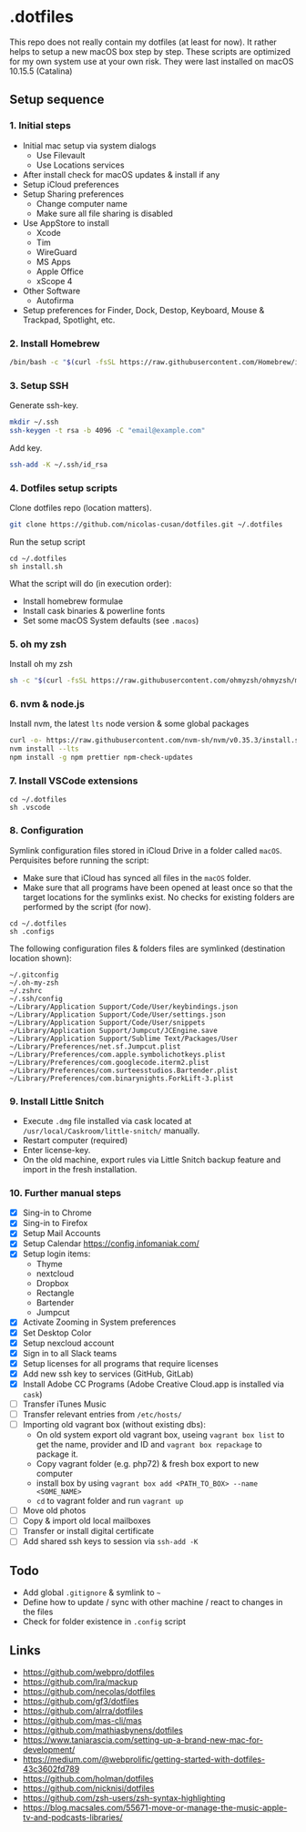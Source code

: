 # .dotfiles

This repo does not really contain my dotfiles (at least for now). It rather helps to setup a new macOS box step by step. These scripts are optimized for my own system use at your own risk. They were last installed on macOS 10.15.5 (Catalina)

## Setup sequence

### 1. Initial steps

- Initial mac setup via system dialogs
  - Use Filevault
  - Use Locations services
- After install check for macOS updates & install if any
- Setup iCloud preferences
- Setup Sharing preferences
  - Change computer name
  - Make sure all file sharing is disabled
- Use AppStore to install
  - Xcode
  - Tim
  - WireGuard
  - MS Apps
  - Apple Office
  - xScope 4
- Other Software
  - Autofirma
- Setup preferences for Finder, Dock, Destop, Keyboard, Mouse & Trackpad, Spotlight, etc.

### 2. Install Homebrew

```bash
/bin/bash -c "$(curl -fsSL https://raw.githubusercontent.com/Homebrew/install/master/install.sh)"
```

### 3. Setup SSH

Generate ssh-key.

```bash
mkdir ~/.ssh
ssh-keygen -t rsa -b 4096 -C "email@example.com"
```

Add key.

```bash
ssh-add -K ~/.ssh/id_rsa
```

### 4. Dotfiles setup scripts

Clone dotfiles repo (location matters).

```bash
git clone https://github.com/nicolas-cusan/dotfiles.git ~/.dotfiles
```

Run the setup script

```
cd ~/.dotfiles
sh install.sh
```

What the script will do (in execution order):

- Install homebrew formulae
- Install cask binaries & powerline fonts
- Set some macOS System defaults (see `.macos`)

### 5. oh my zsh

Install oh my zsh

```bash
sh -c "$(curl -fsSL https://raw.githubusercontent.com/ohmyzsh/ohmyzsh/master/tools/install.sh)"
```

### 6. nvm & node.js

Install nvm, the latest `lts` node version & some global packages

```bash
curl -o- https://raw.githubusercontent.com/nvm-sh/nvm/v0.35.3/install.sh | bash
nvm install --lts
npm install -g npm prettier npm-check-updates
```

### 7. Install VSCode extensions

```
cd ~/.dotfiles
sh .vscode
```

### 8. Configuration

Symlink configuration files stored in iCloud Drive in a folder called `macOS`. Perquisites before running the script:

- Make sure that iCloud has synced all files in the `macOS` folder.
- Make sure that all programs have been opened at least once so that the target locations for the symlinks exist. No checks for existing folders are performed by the script (for now).

```
cd ~/.dotfiles
sh .configs
```

The following configuration files & folders files are symlinked (destination location shown):

```
~/.gitconfig
~/.oh-my-zsh
~/.zshrc
~/.ssh/config
~/Library/Application Support/Code/User/keybindings.json
~/Library/Application Support/Code/User/settings.json
~/Library/Application Support/Code/User/snippets
~/Library/Application Support/Jumpcut/JCEngine.save
~/Library/Application Support/Sublime Text/Packages/User
~/Library/Preferences/net.sf.Jumpcut.plist
~/Library/Preferences/com.apple.symbolichotkeys.plist
~/Library/Preferences/com.googlecode.iterm2.plist
~/Library/Preferences/com.surteesstudios.Bartender.plist
~/Library/Preferences/com.binarynights.ForkLift-3.plist
```

### 9. Install Little Snitch

- Execute `.dmg` file installed via cask located at `/usr/local/Caskroom/little-snitch/` manually.
- Restart computer (required)
- Enter license-key.
- On the old machine, export rules via Little Snitch backup feature and import in the fresh installation.

### 10. Further manual steps

- [x] Sing-in to Chrome
- [x] Sing-in to Firefox
- [x] Setup Mail Accounts
- [x] Setup Calendar https://config.infomaniak.com/
- [x] Setup login items:
  - Thyme
  - nextcloud
  - Dropbox
  - Rectangle
  - Bartender
  - Jumpcut
- [x] Activate Zooming in System preferences
- [x] Set Desktop Color
- [x] Setup nexcloud account
- [x] Sign in to all Slack teams
- [x] Setup licenses for all programs that require licenses
- [x] Add new ssh key to services (GitHub, GitLab)
- [x] Install Adobe CC Programs (Adobe Creative Cloud.app is installed via `cask`)
- [ ] Transfer iTunes Music
- [ ] Transfer relevant entries from `/etc/hosts/`
- [ ] Importing old vagrant box (without existing dbs):
  - On old system export old vagrant box, useing `vagrant box list` to get the name, provider and ID and `vagrant box repackage` to package it.
  - Copy vagrant folder (e.g. php72) & fresh box export to new computer
  - install box by using `vagrant box add <PATH_TO_BOX> --name <SOME_NAME>`
  - `cd` to vagrant folder and run `vagrant up`
- [ ] Move old photos
- [ ] Copy & import old local mailboxes
- [ ] Transfer or install digital certificate
- [ ] Add shared ssh keys to session via `ssh-add -K`

## Todo

- Add global `.gitignore` & symlink to `~`
- Define how to update / sync with other machine / react to changes in the files
- Check for folder existence in `.config` script

## Links

- https://github.com/webpro/dotfiles
- https://github.com/lra/mackup
- https://github.com/necolas/dotfiles
- https://github.com/gf3/dotfiles
- https://github.com/alrra/dotfiles
- https://github.com/mas-cli/mas
- https://github.com/mathiasbynens/dotfiles
- https://www.taniarascia.com/setting-up-a-brand-new-mac-for-development/
- https://medium.com/@webprolific/getting-started-with-dotfiles-43c3602fd789
- https://github.com/holman/dotfiles
- https://github.com/nicknisi/dotfiles
- https://github.com/zsh-users/zsh-syntax-highlighting
- https://blog.macsales.com/55671-move-or-manage-the-music-apple-tv-and-podcasts-libraries/
